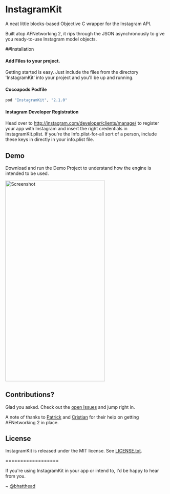 InstagramKit
==================

A neat little blocks-based Objective C wrapper for the Instagram API. 

Built atop AFNetworking 2, it rips through the JSON asynchronously to give you ready-to-use Instagram model objects.

##Installation

#### Add Files to your project.

Getting started is easy. Just include the files from the directory 'InstagramKit' into your project and you'll be up and running. 

#### Cocoapods Podfile
```ruby
pod "InstagramKit", "2.1.0"
```
#### Instagram Developer Registration
Head over to http://instagram.com/developer/clients/manage/ to register your app with Instagram and insert the right credentials in InstagramKit.plist. 
If you're the Info.plist-for-all sort of a person, include these keys in directly in your info.plist file.

## Demo

Download and run the Demo Project to understand how the engine is intended to be used. 

<img src='https://raw2.github.com/shyambhat/InstagramKit/master/InstagramKitDemo/Instagramkit_demo.png' alt='Screenshot' width=310.5 height=625.5 />

## Contributions?

Glad you asked. Check out the [open Issues](https://github.com/shyambhat/InstagramKit/issues?state=open) and jump right in.

A note of thanks to [Patrick](https://github.com/ptwohig) and [Cristian](https://github.com/elkraneo) for their help on getting AFNetworking 2 in place.

## License
InstagramKit is released under the MIT license. See
[LICENSE.txt](https://github.com/shyambhat/InstagramKit/blob/master/LICENSE.txt).


==================

If you're using InstagramKit in your app or intend to, I'd be happy to hear from you. 

~ [@bhatthead](https://twitter.com/bhatthead)
